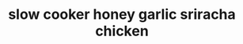 ---
id: 5b3cf0ac5d760e001486467f
servings: 8
notes: '*for chicken tenders cook on low 4-6 hours'
directions: 'add the chicken wings to the bottom of your 6 quart slow cooker. in a medium sized bowl
 whisk sriracha
 honey
 soy sauce
 brown sugar
 and garlic. pour the sauce on top of the wings.
cover and cook on low heat for 3-4 hours or high heat 1-2 hours. once the wings are done
 remove them from the slow cooker and line on a baking sheet with foil.
in a medium saucepan combine the sauce from the slow cooker and whisk together the cornstarch and water in a small bowl
 adding it to the sauce. bring to a simmer over medium high heat until the sauce has thickened.
baste the wings with the sauce and broil for 2-3 minutes until the tops are crispy and brown. add the wings back to the slow cooker and pour remaining sauce from the saucepan on top. garnish with sesame seeds and green onions.'
ingredients: '4 pounds chicken wings or tenders*
½ cup sriracha sauce
½ cup honey
2 tablespoons soy sauce
¼ cup brown sugar
 packed
3 garlic cloves
 minced
1 tablespoon cornstarch
1 tablespoon water
green onions and sesame seeds for garnish'
rating: 0
ease: easy

category: main course
href: 'https: //therecipecritic.com/slow-cooker-honey-garlic-sriracha-wings/'
totalTime: 3 hours 10 minutes
cookTime: 3 hours
prepTime: 10 minutes
title: slow cooker honey garlic sriracha chicken
path: /slow-cooker-honey-garlic-sriracha-chicken
---